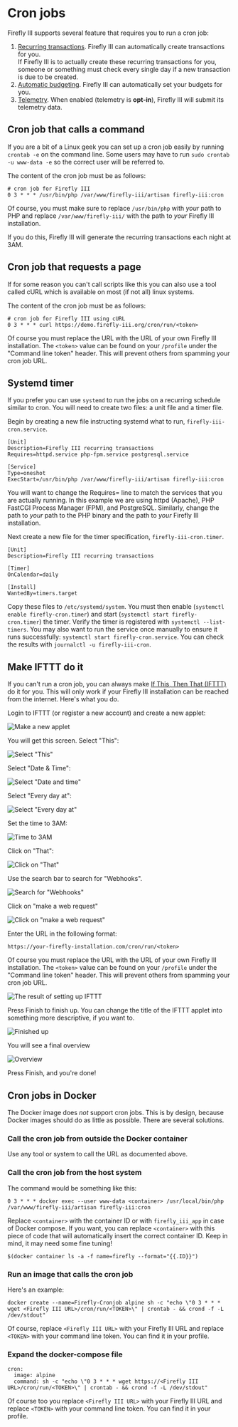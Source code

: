 # Cron jobs

Firefly III supports several feature that requires you to run a cron job:

1. [Recurring transactions](https://docs.firefly-iii.org/advanced-concepts/recurring). Firefly III can automatically create transactions for you.  
  If Firefly III is to actually create these recurring transactions for you, someone or something must check every single day if a new transaction is due to be created.
2. [Automatic budgeting](https://docs.firefly-iii.org/concepts/budgets). Firefly III can automatically set your budgets for you.
3. [Telemetry](https://docs.firefly-iii.org/support/telemetry). When enabled (telemetry is **opt-in**), Firefly III will submit its telemetry data.

## Cron job that calls a command

If you are a bit of a Linux geek you can set up a cron job easily by running `crontab -e` on the command line. Some users may have to run `sudo crontab -u www-data -e` so the correct user will be referred to.

The content of the cron job must be as follows:

```   
# cron job for Firefly III
0 3 * * * /usr/bin/php /var/www/firefly-iii/artisan firefly-iii:cron
```

Of course, you must make sure to replace `/usr/bin/php` with *your* path to PHP and replace `/var/www/firefly-iii/` with the path to *your* Firefly III installation.

If you do this, Firefly III will generate the recurring transactions each night at 3AM. 

## Cron job that requests a page

If for some reason you can't call scripts like this you can also use a tool called cURL which is available on most (if not all) linux systems. 

The content of the cron job must be as follows:

```
# cron job for Firefly III using cURL
0 3 * * * curl https://demo.firefly-iii.org/cron/run/<token>
```

Of course you must replace the URL with the URL of your own Firefly III installation. The `<token>` value can be found on your `/profile` under the "Command line token" header. This will prevent others from spamming your cron job URL.

## Systemd timer

If you prefer you can use `systemd` to run the jobs on a recurring schedule similar to cron. You will need to create two files: a unit file and a timer file.

Begin by creating a new file instructing systemd what to run, `firefly-iii-cron.service`.

```
[Unit]
Description=Firefly III recurring transactions
Requires=httpd.service php-fpm.service postgresql.service

[Service]
Type=oneshot
ExecStart=/usr/bin/php /var/www/firefly-iii/artisan firefly-iii:cron
```

You will want to change the Requires= line to match the services that you are actually running. In this example we are using httpd (Apache), PHP FastCGI Process Manager (FPM), and PostgreSQL. Similarly, change the path to *your* path to the PHP binary and the path to *your* Firefly III installation.

Next create a new file for the timer specification, `firefly-iii-cron.timer`.

```
[Unit]
Description=Firefly III recurring transactions

[Timer]
OnCalendar=daily

[Install]
WantedBy=timers.target
```

Copy these files to `/etc/systemd/system`. You must then enable (`systemctl enable firefly-cron.timer`) and start (`systemctl start firefly-cron.timer`) the timer. Verify the timer is registered with `systemctl --list-timers`. You may also want to run the service once manually to ensure it runs successfully: `systemctl start firefly-cron.service`. You can check the results with `journalctl -u firefly-iii-cron`.

## Make IFTTT do it

If you can't run a cron job, you can always make [If This, Then That (IFTTT)](https://ifttt.com) do it for you. This will only work if your Firefly III installation can be reached from the internet. Here's what you do.

Login to IFTTT (or register a new account) and create a new applet:

![Make a new applet](images/ifttt-applet.png)

You will get this screen. Select "This":

![Select "This"](images/ifttt-this.png)

Select "Date & Time":

![Select "Date and time"](images/ifttt-dt.png)

Select "Every day at":

![Select "Every day at"](images/ifttt-eda.png)

Set the time to 3AM:

![Time to 3AM](images/ifttt-4am.png)

Click on "That":

![Click on "That"](images/ifttt-that.png)

Use the search bar to search for "Webhooks".

![Search for "Webhooks"](images/ifttt-webhooks.png)

Click on "make a web request"

![Click on "make a web request"](images/ifttt-request.png)

Enter the URL in the following format:

`https://your-firefly-installation.com/cron/run/<token>`

Of course you must replace the URL with the URL of your own Firefly III installation. The `<token>` value can be found on your `/profile` under the "Command line token" header. This will prevent others from spamming your cron job URL.

![The result of setting up IFTTT](images/ifttt-result.png)

Press Finish to finish up. You can change the title of the IFTTT applet into something more descriptive, if you want to.

![Finished up](images/ifttt-finish.png)

You will see a final overview

![Overview](images/ifttt-overview.png)

Press Finish, and you're done!

## Cron jobs in Docker

The Docker image does *not* support cron jobs. This is by design, because Docker images should do as little as possible. There are several solutions.

### Call the cron job from outside the Docker container

Use any tool or system to call the URL as documented above.

### Call the cron job from the host system

The command would be something like this:

```
0 3 * * * docker exec --user www-data <container> /usr/local/bin/php /var/www/firefly-iii/artisan firefly-iii:cron
```

Replace `<container>` with the container ID or with `firefly_iii_app` in case of Docker compose. If you want, you can replace `<container>` with this piece of code that will automatically insert the correct container ID. Keep in mind, it may need some fine tuning!

```
$(docker container ls -a -f name=firefly --format="{{.ID}}")
```

### Run an image that calls the cron job

Here's an example:

```
docker create --name=Firefly-Cronjob alpine sh -c "echo \"0 3 * * * wget <Firefly III URL>/cron/run/<TOKEN>\" | crontab - && crond -f -L /dev/stdout"
```

Of course, replace `<Firefly III URL>` with your Firefly III URL and replace `<TOKEN>` with your command line token. You can find it in your profile.

### Expand the docker-compose file

```
cron:
  image: alpine
  command: sh -c "echo \"0 3 * * * wget https://<Firefly III URL>/cron/run/<TOKEN>\" | crontab - && crond -f -L /dev/stdout"
```

Of course too you replace `<Firefly III URL>` with your Firefly III URL and replace `<TOKEN>` with your command line token. You can find it in your profile.
